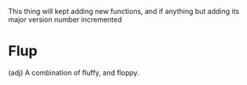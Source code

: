 
This thing will kept adding new functions, and if
anything but adding its major version number incremented

# Flup

(adj) A combination of fluffy, and floppy.

